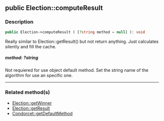 ## public Election::computeResult

### Description    

```php
public Election->computeResult ( [?string method = null] ): void
```

Really similar to Election::getResult() but not return anything. Just calculates silently and fill the cache.
    

##### **method:** *?string*   
Not requiered for use object default method. Set the string name of the algorithm for use an specific one.    

---------------------------------------

### Related method(s)      

* [Election::getWinner](../Election%20Class/public%20Election--getWinner.md)    
* [Election::getResult](../Election%20Class/public%20Election--getResult.md)    
* [Condorcet::getDefaultMethod](../Condorcet%20Class/public%20Condorcet--getDefaultMethod.md)    
